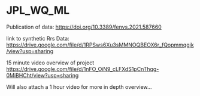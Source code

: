 # JPL_WQ_ML

Publication of data: https://doi.org/10.3389/fenvs.2021.587660

link to synthetic Rrs Data: https://drive.google.com/file/d/1RPSws6Xu3sMMNOQBEOX6r_fQopmmqgjk/view?usp=sharing

15 minute video overview of project
https://drive.google.com/file/d/1nFO_OiN9_cLFXdS1pCnThqg-0MiBHCht/view?usp=sharing

Will also attach a 1 hour video for more in depth overview...

